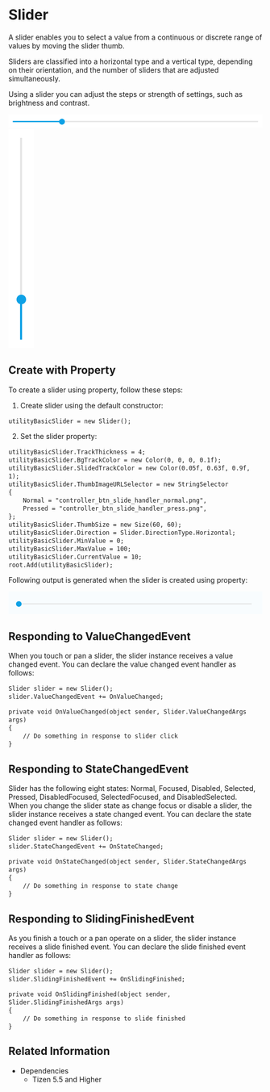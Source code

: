 # Slider
A slider enables you to select a value from a continuous or discrete range of values by moving the slider thumb.

Sliders are classified into a horizontal type and a vertical type, depending on their orientation, and the number of sliders that are adjusted simultaneously.

Using a slider you can adjust the steps or strength of settings, such as brightness and contrast.

![Slider](./media/slider.png) ![Slider](./media/slider2.png)

## Create with Property
To create a slider using property, follow these steps:
1. Create slider using the default constructor:

```
utilityBasicSlider = new Slider();
```

2. Set the slider property:

```
utilityBasicSlider.TrackThickness = 4;
utilityBasicSlider.BgTrackColor = new Color(0, 0, 0, 0.1f);
utilityBasicSlider.SlidedTrackColor = new Color(0.05f, 0.63f, 0.9f, 1);
utilityBasicSlider.ThumbImageURLSelector = new StringSelector
{
    Normal = "controller_btn_slide_handler_normal.png",
    Pressed = "controller_btn_slide_handler_press.png",
};
utilityBasicSlider.ThumbSize = new Size(60, 60);
utilityBasicSlider.Direction = Slider.DirectionType.Horizontal;
utilityBasicSlider.MinValue = 0;
utilityBasicSlider.MaxValue = 100;
utilityBasicSlider.CurrentValue = 10;
root.Add(utilityBasicSlider);
```

Following output is generated when the slider is created using property:

![Slider](./media/slider.gif)

## Responding to ValueChangedEvent
When you touch or pan a slider, the slider instance receives a value changed event.
You can declare the value changed event handler as follows:

```
Slider slider = new Slider();
slider.ValueChangedEvent += OnValueChanged;
```

```
private void OnValueChanged(object sender, Slider.ValueChangedArgs args)
{
    // Do something in response to slider click
}
```

## Responding to StateChangedEvent
Slider has the following eight states: Normal, Focused, Disabled, Selected, Pressed, DisabledFocused, SelectedFocused, and DisabledSelected.  
When you change the slider state as change focus or disable a slider, the slider instance receives a state changed event. You can declare the state changed event handler as follows:

```
Slider slider = new Slider();
slider.StateChangedEvent += OnStateChanged;
```

```
private void OnStateChanged(object sender, Slider.StateChangedArgs args)
{
    // Do something in response to state change
}
```

## Responding to SlidingFinishedEvent
As you finish a touch or a pan operate on a slider, the slider instance receives a slide finished event. You can declare the slide finished event handler as follows:

```
Slider slider = new Slider();
slider.SlidingFinishedEvent += OnSlidingFinished;
```

```
private void OnSlidingFinished(object sender, Slider.SlidingFinishedArgs args)
{
    // Do something in response to slide finished
}
```

## Related Information
- Dependencies
  -   Tizen 5.5 and Higher